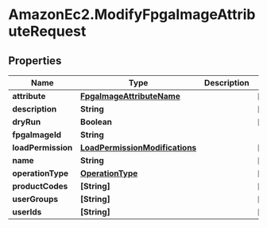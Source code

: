 # AmazonEc2.ModifyFpgaImageAttributeRequest

## Properties

Name | Type | Description | Notes
------------ | ------------- | ------------- | -------------
**attribute** | [**FpgaImageAttributeName**](FpgaImageAttributeName.md) |  | [optional] 
**description** | **String** |  | [optional] 
**dryRun** | **Boolean** |  | [optional] 
**fpgaImageId** | **String** |  | 
**loadPermission** | [**LoadPermissionModifications**](LoadPermissionModifications.md) |  | [optional] 
**name** | **String** |  | [optional] 
**operationType** | [**OperationType**](OperationType.md) |  | [optional] 
**productCodes** | **[String]** |  | [optional] 
**userGroups** | **[String]** |  | [optional] 
**userIds** | **[String]** |  | [optional] 


